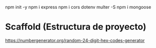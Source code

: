 npm init -y
npm i express
npm i cors dotenv multer -S
npm i mongoose

# Scaffold (Estructura de proyecto)

https://numbergenerator.org/random-24-digit-hex-codes-generator